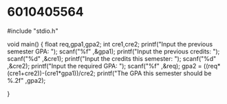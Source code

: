 # 6010405564
#include "stdio.h"

void main()
{
  float req,gpa1,gpa2;
  int cre1,cre2;
  printf("Input the previous semester GPA: ");
  scanf("%f" ,&gpa1);
  printf("Input the previous credits: ");
  scanf("%d" ,&cre1);
  printf("Input the credits this semester: ");
  scanf("%d" ,&cre2);
  printf("Input the required GPA: ");
  scanf("%f" ,&req);
  gpa2 = ((req*(cre1+cre2))-(cre1*gpa1))/cre2;
  printf("The GPA this semester should be %.2f" ,gpa2);
  
}
